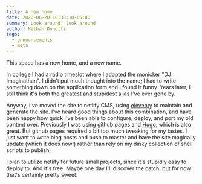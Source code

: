 ```yaml
---
title: A new home
date: 2020-06-20T10:38:10-05:00
summary: Look around, look around
author: Nathan Donolli
tags:
  - announcements
  - meta
---
```


This space has a new home, and a new name.

In college I had a radio timeslot where I adopted the monicker "DJ Imaginathan".  I didn't put much thought into the name; I had to write something down on the application form and I found it funny.  Years later, I still think it's both the greatest and stupidest alias I've ever gone by.

Anyway, I've moved the site to netlify CMS, using [eleventy](https://www.11ty.dev/) to maintain and generate the site.  I've heard good things about this combination, and have been happy how quick I've been able to configure, deploy, and port my old content over.  Previously I was using github pages and [Hugo](https://gohugo.io/), which is also great.  But github pages required a bit too much tweaking for my tastes.  I just want to write blog posts and push to master and have the site magically update (which it does now!) rather than rely on my dinky collection of shell scripts to publish.

I plan to utilize netlify for future small projects, since it's stupidly easy to deploy to.  And it's free.  Maybe one day I'll discover the catch, but for now that's certainly pretty sweet. 